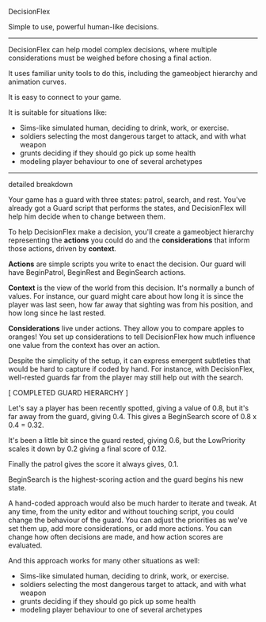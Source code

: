 
DecisionFlex

Simple to use, powerful human-like decisions.

---

DecisionFlex can help model complex decisions, where multiple considerations must be weighed before chosing a final action.

It uses familiar unity tools to do this, including the gameobject hierarchy and animation curves.

It is easy to connect to your game.

It is suitable for situations like:
- Sims-like simulated human, deciding to drink, work, or exercise.
- soldiers selecting the most dangerous target to attack, and with what weapon
- grunts deciding if they should go pick up some health
- modeling player behaviour to one of several archetypes

---

detailed breakdown

Your game has a guard with three states: patrol, search, and rest. You've already got a Guard script that performs the states, and DecisionFlex will help him decide when to change between them.

To help DecisionFlex make a decision, you'll create a gameobject hierarchy representing the **actions** you could do and the **considerations** that inform those actions, driven by **context**.

**Actions** are simple scripts you write to enact the decision. Our guard will have BeginPatrol, BeginRest and BeginSearch actions.

**Context** is the view of the world from this decision. It's normally a bunch of values. For instance, our guard might care about how long it is since the player was last seen, how far away that sighting was from his position, and how long since he last rested.

**Considerations** live under actions. They allow you to compare apples to oranges! You set up considerations to tell DecisionFlex how much influence one value from the context has over an action.

Despite the simplicity of the setup, it can express emergent subtleties that would be hard to capture if coded by hand. For instance, with DecisionFlex, well-rested guards far from the player may still help out with the search. 

[ COMPLETED GUARD HIERARCHY ]

Let's say a player has been recently spotted, giving a value of 0.8, but it's far away from the guard, giving 0.4. This gives a BeginSearch score of 0.8 x 0.4 = 0.32.

It's been a little bit since the guard rested, giving 0.6, but the LowPriority scales it down by 0.2 giving a final score of 0.12.

Finally the patrol gives the score it always gives, 0.1.

BeginSearch is the highest-scoring action and the guard begins his new state.

A hand-coded approach would also be much harder to iterate and tweak. At any time, from the unity editor and without touching script, you could change the behaviour of the guard. You can adjust the priorities as we've set them up, add more considerations, or add more actions. You can change how often decisions are made, and how action scores are evaluated. 

And this approach works for many other situations as well:
- Sims-like simulated human, deciding to drink, work, or exercise.
- soldiers selecting the most dangerous target to attack, and with what weapon
- grunts deciding if they should go pick up some health
- modeling player behaviour to one of several archetypes